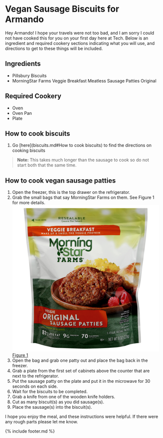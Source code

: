 # Vegan Sausage Biscuits for Armando

Hey Armando! I hope your travels were not too bad, and I am sorry I
could not have cooked this for you on your first day here at Tech. Below
is an ingredient and required cookery sections indicating what you will
use, and directions to get to these things will be included.

## Ingredients

-   Pillsbury Biscuits
-   MorningStar Farms Veggie Breakfast Meatless Sausage Patties Original

## Required Cookery

-   Oven
-   Oven Pan
-   Plate

## How to cook biscuits

1.  Go [here](biscuits.md#How to cook biscuits) to find the directions on cooking biscuits 
> **Note:** This takes much longer than the sausage to cook so do not start both that the same time.

## How to cook vegan sausage patties

1.  Open the freezer, this is the top drawer on the refrigerator.
2.  Grab the small bags that say MorningStar Farms on them.  See Figure 1 for more details.
	![](images/media/morning_star.png)
	[Figure 1](https://i5.peapod.com/c/DU/DUA4M.png)
3.  Open the bag and grab one patty out and place the bag back in the freezer.
4.  Grab a plate from the first set of cabinets above the counter that are next to the refrigerator.
5.  Put the sausage patty on the plate and put it in the microwave for 30 seconds on each side.
6.  Wait for the biscuits to be completed.
7.  Grab a knife from one of the wooden knife holders.
8.  Cut as many biscuit(s) as you did sausage(s).
9.  Place the sausage(s) into the biscuit(s).

I hope you enjoy the meal, and these instructions were helpful. If there were any rough parts please let me know.

{% include footer.md %}
